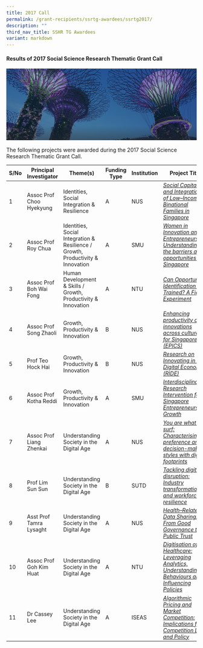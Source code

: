 ```yaml
---
title: 2017 Call
permalink: /grant-recipients/ssrtg-awardees/ssrtg2017/
description: ""
third_nav_title: SSHR TG Awardees
variant: markdown
---
```

#### **Results of 2017 Social Science Research Thematic Grant Call**
![](/images/hero-banner.png)

The following projects were awarded during the 2017 Social Science Research Thematic Grant Call. 


| S/No | Principal<br>Investigator | Theme(s) |Funding Type| Institution |Project Title |
| -------- | -------- | -------- | -------- | -------- |-------- |
| 1 |  Assoc Prof Choo Hyekyung | Identities, Social Integration &amp; Resilience | A | NUS | *[Social Capital and Integration of Low–Income Binational Families in Singapore](https://www.ssrc.edu.sg/projects/thematic-grant/hyekyung2017/)* |
| 2 |  Assoc Prof Roy Chua | Identities, Social Integration &amp; Resilience / Growth, Productivity &amp; Innovation |A |SMU |*[Women in Innovation and Entrepreneurship: Understanding the barriers and opportunities in Singapore](https://www.ssrc.edu.sg/projects/thematic-grant/roy2017/)* |
| 3 |  Assoc Prof Boh Wai Fong | Human Development &amp; Skills / Growth, Productivity &amp; Innovation |A | NTU | *[Can Opportunity Identification Be Trained? A Field Experiment](https://www.ssrc.edu.sg/projects/thematic-grant/waifong2017/)* |
| 4 |  Assoc Prof Song Zhaoli | Growth, Productivity &amp; Innovation |B | NUS | *[Enhancing productivity of innovations across cultures for Singapore (EPICS)](https://www.ssrc.edu.sg/projects/thematic-grant/zhaoli2017/)* |
| 5 |  Prof Teo Hock Hai | Growth, Productivity &amp; Innovation |B | NUS | *[Research on Innovating in a Digital Economy (RIDE)](https://www.ssrc.edu.sg/projects/thematic-grant/hockhai2017/)* |
| 6 |  Assoc Prof Kotha Reddi | Growth, Productivity &amp; Innovation |A |SMU | *[Interdisciplinary Research Intervention for Singapore Entrepreneurs' Growth](https://www.ssrc.edu.sg/projects/thematic-grant/kotha2017/)* |
| 7 | Assoc Prof Liang Zhenkai | Understanding Society in the Digital Age |A |NUS |*[You are what you surf: Characterising preference and decision-making styles with digital footprints](https://www.ssrc.edu.sg/projects/thematic-grant/zhenkai2017/)*  |
| 8 |  Prof Lim Sun Sun | Understanding Society in the Digital Age |B | SUTD | *[Tackling digital disruption: Industry transformations and workforce resilience](https://www.ssrc.edu.sg/projects/thematic-grant/sunsun2017/)* |
| 9 | Asst Prof Tamra Lysaght | Understanding Society in the Digital Age |A | NUS |*[Health–Related Data Sharing: From Good Governance to Public Trust](https://www.ssrc.edu.sg/projects/thematic-grant/tamra2017/)*  |
| 10 |  Assoc Prof Goh Kim Huat | Understanding Society in the Digital Age |A | NTU |*[Digitisation of Healthcare: Leveraging Analytics, Understanding Behaviours and Influencing Policies](https://www.ssrc.edu.sg/projects/thematic-grant/kimhuat2017/)* |
| 11 |  Dr Cassey Lee | Understanding Society in the Digital Age |A | ISEAS | *[Algorithmic Pricing and Market Competition: Implications for Competition Law and Policy](https://www.ssrc.edu.sg/projects/thematic-grant/cassey2017/)* |